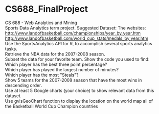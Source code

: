 # CS688_FinalProject
CS 688 - Web Analytics and Mining <br/>
Sports Data Analytics term project. Suggested Dataset: The websites:<br/>
http://www.landofbasketball.com/championships/year_by_year.htm <br/>
http://www.landofbasketball.com/world_cup_stats/medals_by_year.htm <br/>
Use the SportsAnalytics API for R, to accomplish several sports analytics tasks.  <br/>
Retrieve the NBA data for the 2007-2008 season.<br/>
Subset the data for your favorite team. Show the code you used to find: <br/>
Which player has the best three point percentage? <br/>
Which player has played the largest number of minutes?<br/>
Which player has the most "Steals"?<br/>
Show 5 teams for the 2007-2008 season that have the most wins in descending order. <br/>
Use at least 5 Google charts (your choice) to show relevant data from this dataset.<br/>
Use gvisGeoChart function to display the location on the world map all of the Basketball World Cup Champion countries 

